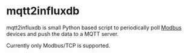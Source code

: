 # mqtt2influxdb

mqtt2influxdb is small Python based script to periodically poll [Modbus](https://de.wikipedia.org/wiki/Modbus) devices
and push the data to a MQTT server.

Currently only Modbus/TCP is supported.